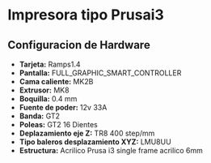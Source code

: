 # Impresora tipo Prusai3

## Configuracion de Hardware

* **Tarjeta:** Ramps1.4 
* **Pantalla:** FULL_GRAPHIC_SMART_CONTROLLER
* **Cama caliente:** MK2B
* **Extrusor:** MK8
* **Boquilla:** 0.4 mm
* **Fuente de poder:** 12v 33A
* **Banda:** GT2
* **Poleas:** GT2 16 Dientes
* **Deplazamiento eje Z:** TR8 400 step/mm
* **Tipo baleros desplazamiento XYZ:** LMU8UU
* **Estructura:** Acrilico Prusa i3 single frame acrilico 6mm

